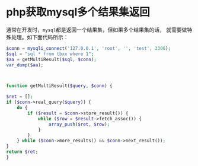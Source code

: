# php获取mysql多个结果集返回

通常在开发时，`mysql`都是返回一个结果集，但如果多个结果集的话，
就需要做特殊处理。如下面代码所示：

```php
$conn = mysqli_connect('127.0.0.1', 'root', '', 'test', 3306);
$sql = "sql * from tbxx where 1";
$aa = getMultiResult($sql, $conn);
var_dump($aa);



function getMultiResult($query, $conn) {

$ret = [];
if ($conn->real_query($query)) {
	do {
		if ($result = $conn->store_result()) {
			while ($row = $result->fetch_assoc()) {
				array_push($ret, $row);
			}
		}
	} while ($conn->more_results() && $conn->next_result());
}
return $ret;
}
```

